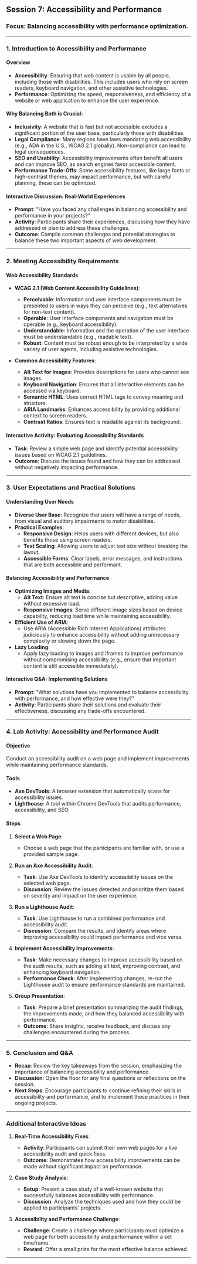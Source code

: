 ## **Session 7: Accessibility and Performance**

### **Focus**: Balancing accessibility with performance optimization.

---

### **1. Introduction to Accessibility and Performance**

#### **Overview**

- **Accessibility**: Ensuring that web content is usable by all people, including those with disabilities. This includes users who rely on screen readers, keyboard navigation, and other assistive technologies.
- **Performance**: Optimizing the speed, responsiveness, and efficiency of a website or web application to enhance the user experience.

#### **Why Balancing Both is Crucial**:

- **Inclusivity**: A website that is fast but not accessible excludes a significant portion of the user base, particularly those with disabilities.
- **Legal Compliance**: Many regions have laws mandating web accessibility (e.g., ADA in the U.S., WCAG 2.1 globally). Non-compliance can lead to legal consequences.
- **SEO and Usability**: Accessibility improvements often benefit all users and can improve SEO, as search engines favor accessible content.
- **Performance Trade-Offs**: Some accessibility features, like large fonts or high-contrast themes, may impact performance, but with careful planning, these can be optimized.

#### **Interactive Discussion: Real-World Experiences**

- **Prompt**: "Have you faced any challenges in balancing accessibility and performance in your projects?"
- **Activity**: Participants share their experiences, discussing how they have addressed or plan to address these challenges.
- **Outcome**: Compile common challenges and potential strategies to balance these two important aspects of web development.

---

### **2. Meeting Accessibility Requirements**

#### **Web Accessibility Standards**

- **WCAG 2.1 (Web Content Accessibility Guidelines)**:

  - **Perceivable**: Information and user interface components must be presented to users in ways they can perceive (e.g., text alternatives for non-text content).
  - **Operable**: User interface components and navigation must be operable (e.g., keyboard accessibility).
  - **Understandable**: Information and the operation of the user interface must be understandable (e.g., readable text).
  - **Robust**: Content must be robust enough to be interpreted by a wide variety of user agents, including assistive technologies.

- **Common Accessibility Features**:
  - **Alt Text for Images**: Provides descriptions for users who cannot see images.
  - **Keyboard Navigation**: Ensures that all interactive elements can be accessed via keyboard.
  - **Semantic HTML**: Uses correct HTML tags to convey meaning and structure.
  - **ARIA Landmarks**: Enhances accessibility by providing additional context to screen readers.
  - **Contrast Ratios**: Ensures text is readable against its background.

#### **Interactive Activity: Evaluating Accessibility Standards**

- **Task**: Review a simple web page and identify potential accessibility issues based on WCAG 2.1 guidelines.
- **Outcome**: Discuss the issues found and how they can be addressed without negatively impacting performance.

---

### **3. User Expectations and Practical Solutions**

#### **Understanding User Needs**

- **Diverse User Base**: Recognize that users will have a range of needs, from visual and auditory impairments to motor disabilities.
- **Practical Examples**:
  - **Responsive Design**: Helps users with different devices, but also benefits those using screen readers.
  - **Text Scaling**: Allowing users to adjust text size without breaking the layout.
  - **Accessible Forms**: Clear labels, error messages, and instructions that are both accessible and performant.

#### **Balancing Accessibility and Performance**

- **Optimizing Images and Media**:
  - **Alt Text**: Ensure alt text is concise but descriptive, adding value without excessive load.
  - **Responsive Images**: Serve different image sizes based on device capability, reducing load time while maintaining accessibility.
- **Efficient Use of ARIA**:
  - Use ARIA (Accessible Rich Internet Applications) attributes judiciously to enhance accessibility without adding unnecessary complexity or slowing down the page.
- **Lazy Loading**:
  - Apply lazy loading to images and iframes to improve performance without compromising accessibility (e.g., ensure that important content is still accessible immediately).

#### **Interactive Q&A: Implementing Solutions**

- **Prompt**: "What solutions have you implemented to balance accessibility with performance, and how effective were they?"
- **Activity**: Participants share their solutions and evaluate their effectiveness, discussing any trade-offs encountered.

---

### **4. Lab Activity: Accessibility and Performance Audit**

#### **Objective**

Conduct an accessibility audit on a web page and implement improvements while maintaining performance standards.

#### **Tools**

- **Axe DevTools**: A browser extension that automatically scans for accessibility issues.
- **Lighthouse**: A tool within Chrome DevTools that audits performance, accessibility, and SEO.

#### **Steps**

1. **Select a Web Page**:

   - Choose a web page that the participants are familiar with, or use a provided sample page.

2. **Run an Axe Accessibility Audit**:

   - **Task**: Use Axe DevTools to identify accessibility issues on the selected web page.
   - **Discussion**: Review the issues detected and prioritize them based on severity and impact on the user experience.

3. **Run a Lighthouse Audit**:

   - **Task**: Use Lighthouse to run a combined performance and accessibility audit.
   - **Discussion**: Compare the results, and identify areas where improving accessibility could impact performance and vice versa.

4. **Implement Accessibility Improvements**:

   - **Task**: Make necessary changes to improve accessibility based on the audit results, such as adding alt text, improving contrast, and enhancing keyboard navigation.
   - **Performance Check**: After implementing changes, re-run the Lighthouse audit to ensure performance standards are maintained.

5. **Group Presentation**:
   - **Task**: Prepare a brief presentation summarizing the audit findings, the improvements made, and how they balanced accessibility with performance.
   - **Outcome**: Share insights, receive feedback, and discuss any challenges encountered during the process.

---

### **5. Conclusion and Q&A**

- **Recap**: Review the key takeaways from the session, emphasizing the importance of balancing accessibility and performance.
- **Discussion**: Open the floor for any final questions or reflections on the session.
- **Next Steps**: Encourage participants to continue refining their skills in accessibility and performance, and to implement these practices in their ongoing projects.

---

### **Additional Interactive Ideas**

1. **Real-Time Accessibility Fixes**:

   - **Activity**: Participants can submit their own web pages for a live accessibility audit and quick fixes.
   - **Outcome**: Demonstrates how accessibility improvements can be made without significant impact on performance.

2. **Case Study Analysis**:

   - **Setup**: Present a case study of a well-known website that successfully balances accessibility with performance.
   - **Discussion**: Analyze the techniques used and how they could be applied to participants' projects.

3. **Accessibility and Performance Challenge**:
   - **Challenge**: Create a challenge where participants must optimize a web page for both accessibility and performance within a set timeframe.
   - **Reward**: Offer a small prize for the most effective balance achieved.

---
